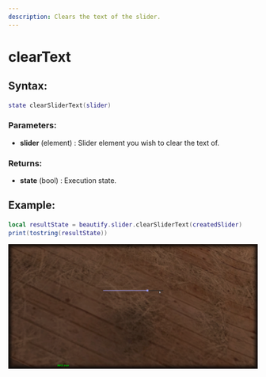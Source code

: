 ```yaml
---
description: Clears the text of the slider.
---
```


# clearText

## **Syntax:**

```lua
state clearSliderText(slider)
```

### **Parameters:**

* **slider** \(element\) : Slider element you wish to clear the text of.

### **Returns:**

* **state** \(bool\) : Execution state.

## **Example:**

```lua
local resultState = beautify.slider.clearSliderText(createdSlider)
print(tostring(resultState))
```

![](../../.gitbook/assets/clearslidertext.png)

